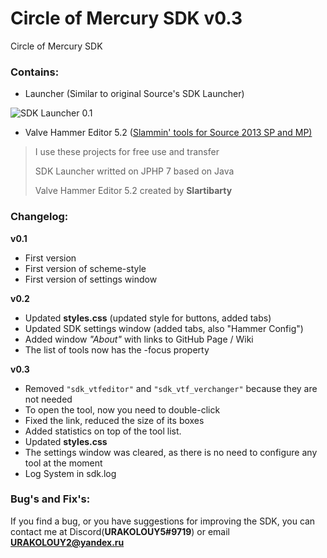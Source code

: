 # Circle of Mercury SDK v0.3
Circle of Mercury SDK

### Contains:
- Launcher (Similar to original Source's SDK Launcher)

![SDK Launcher 0.1](https://b.radikal.ru/b24/1902/f9/72a15f772759.png)

- Valve Hammer Editor 5.2 ([Slammin' tools for Source 2013 SP and MP)](https://forum.facepunch.com/dev/bvenk/Slammin-Source-map-tools)

> I use these projects for free use and transfer
>
> SDK Launcher writted on JPHP 7 based on Java
>
> Valve Hammer Editor 5.2 created by **Slartibarty**


### Changelog:

**v0.1**

- First version
- First version of scheme-style
- First version of settings window

**v0.2**
- Updated **styles.css** (updated style for buttons, added tabs)
- Updated SDK settings window (added tabs, also "Hammer Config")
- Added window *"About"* with links to GitHub Page / Wiki 
- The list of tools now has the -focus property

**v0.3**

- Removed `"sdk_vtfeditor"` and `"sdk_vtf_verchanger"` because they are not needed
- To open the tool, now you need to double-click
- Fixed the link, reduced the size of its boxes
- Added statistics on top of the tool list.
- Updated **styles.css**
- The settings window was cleared, as there is no need to configure any tool at the moment
- Log System in sdk.log

### Bug's and Fix's:

If you find a bug, or you have suggestions for improving the SDK, you can contact me at Discord(**URAKOLOUY5#9719**) or email **URAKOLOUY2@yandex.ru**
